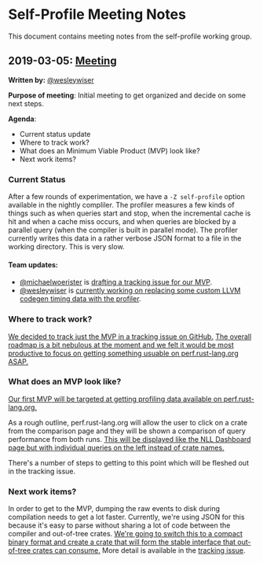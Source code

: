 # Self-Profile Meeting Notes
This document contains meeting notes from the self-profile working group.

## 2019-03-05: [Meeting][meeting20190305]
**Written by:** [@wesleywiser][wesleywiser]

**Purpose of meeting**: Initial meeting to get organized and decide on some next steps.

**Agenda**:
- Current status update
- Where to track work?
- What does an Minimum Viable Product (MVP) look like?
- Next work items?

### Current Status

After a few rounds of experimentation, we have a `-Z self-profile` option available in the nightly compliler.
The profiler measures a few kinds of things such as when queries start and stop, when the incremental cache is hit and when a cache miss occurs, and when queries are blocked by a parallel query (when the compiler is built in parallel mode).
The profiler currently writes this data in a rather verbose JSON format to a file in the working directory.
This is very slow.

#### Team updates:

- [@michaelwoerister][michaelwoerister] is [drafting a tracking issue for our MVP](https://github.com/rust-lang/rust/issues/58967).
- [@wesleywiser][wesleywiser] is [currently working on replacing some custom LLVM codegen timing data with the profiler](https://github.com/rust-lang/rust/pull/58488).

### Where to track work?

[We decided to track just the MVP in a tracking issue on GitHub.](https://rust-lang.zulipchat.com/#narrow/stream/187831-t-compiler.2Fwg-self-profile/topic/meeting.202019-03-05/near/159997283)
[The overall roadmap is a bit nebulous at the moment and we felt it would be most productive to focus on getting something usuable on perf.rust-lang.org ASAP.](https://rust-lang.zulipchat.com/#narrow/stream/187831-t-compiler.2Fwg-self-profile/topic/meeting.202019-03-05/near/159997637)

### What does an MVP look like?

[Our first MVP will be targeted at getting profiling data available on perf.rust-lang.org.](https://rust-lang.zulipchat.com/#narrow/stream/187831-t-compiler.2Fwg-self-profile/topic/meeting.202019-03-05/near/159998652)

As a rough outline, perf.rust-lang.org will allow the user to click on a crate from the comparison page and they will be shown a comparison of query performance from both runs.
[This will be displayed like the NLL Dashboard page but with individual queries on the left instead of crate names.](https://rust-lang.zulipchat.com/#narrow/stream/187831-t-compiler.2Fwg-self-profile/topic/meeting.202019-03-05/near/159998182)

There's a number of steps to getting to this point which will be fleshed out in the tracking issue.

### Next work items?

In order to get to the MVP, dumping the raw events to disk during compilation needs to get a lot faster.
Currently, we're using JSON for this because it's easy to parse without sharing a lot of code between the compiler and out-of-tree crates.
[We're going to switch this to a compact binary format and create a crate that will form the stable interface that out-of-tree crates can consume.](https://rust-lang.zulipchat.com/#narrow/stream/187831-t-compiler.2Fwg-self-profile/topic/meeting.202019-03-05/near/159999234)
More detail is available in the [tracking issue](https://github.com/rust-lang/rust/issues/58967).

[meeting20190305]: https://rust-lang.zulipchat.com/#narrow/stream/187831-t-compiler.2Fwg-self-profile/topic/meeting.202019-03-05
[michaelwoerister]: https://github.com/michaelwoerister
[wesleywiser]: https://github.com/wesleywiser
